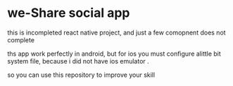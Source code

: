 # we-Share social app
this is incompleted react native project, and just a few comopnent does not complete

ths app work perfectly in android, but for ios you must configure alittle bit  system file, because i did not have ios emulator .

so you can use this repository to improve your skill
